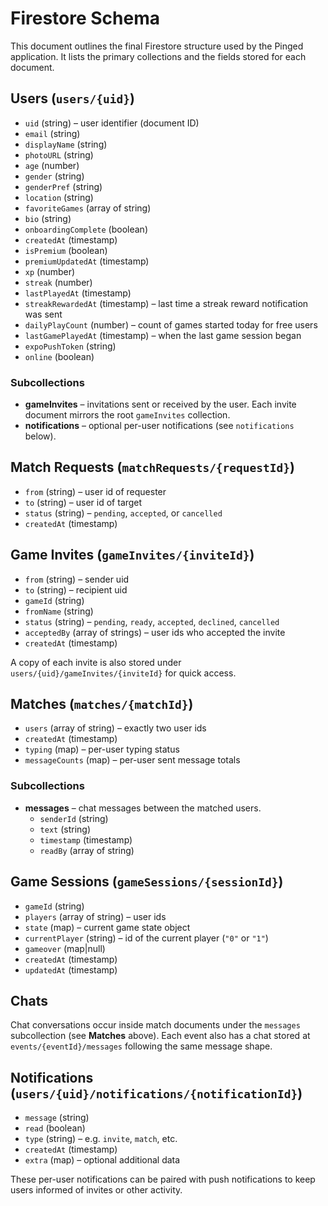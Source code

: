 # Firestore Schema

This document outlines the final Firestore structure used by the Pinged application. It lists the primary collections and the fields stored for each document.

## Users (`users/{uid}`)
- `uid` (string) – user identifier (document ID)
- `email` (string)
- `displayName` (string)
- `photoURL` (string)
- `age` (number)
- `gender` (string)
- `genderPref` (string)
- `location` (string)
- `favoriteGames` (array of string)
- `bio` (string)
- `onboardingComplete` (boolean)
- `createdAt` (timestamp)
- `isPremium` (boolean)
- `premiumUpdatedAt` (timestamp)
- `xp` (number)
- `streak` (number)
- `lastPlayedAt` (timestamp)
- `streakRewardedAt` (timestamp) – last time a streak reward notification was sent
- `dailyPlayCount` (number) – count of games started today for free users
- `lastGamePlayedAt` (timestamp) – when the last game session began
- `expoPushToken` (string)
- `online` (boolean)

### Subcollections
- **gameInvites** – invitations sent or received by the user. Each invite document mirrors the root `gameInvites` collection.
- **notifications** – optional per-user notifications (see `notifications` below).

## Match Requests (`matchRequests/{requestId}`)
- `from` (string) – user id of requester
- `to` (string) – user id of target
- `status` (string) – `pending`, `accepted`, or `cancelled`
- `createdAt` (timestamp)

## Game Invites (`gameInvites/{inviteId}`)
- `from` (string) – sender uid
- `to` (string) – recipient uid
- `gameId` (string)
- `fromName` (string)
- `status` (string) – `pending`, `ready`, `accepted`, `declined`, `cancelled`
- `acceptedBy` (array of strings) – user ids who accepted the invite
- `createdAt` (timestamp)

A copy of each invite is also stored under `users/{uid}/gameInvites/{inviteId}` for quick access.

## Matches (`matches/{matchId}`)
- `users` (array of string) – exactly two user ids
- `createdAt` (timestamp)
- `typing` (map) – per-user typing status
- `messageCounts` (map) – per-user sent message totals

### Subcollections
- **messages** – chat messages between the matched users.
  - `senderId` (string)
  - `text` (string)
  - `timestamp` (timestamp)
  - `readBy` (array of string)

## Game Sessions (`gameSessions/{sessionId}`)
- `gameId` (string)
- `players` (array of string) – user ids
- `state` (map) – current game state object
- `currentPlayer` (string) – id of the current player (`"0"` or `"1"`)
- `gameover` (map|null)
- `createdAt` (timestamp)
- `updatedAt` (timestamp)

## Chats
Chat conversations occur inside match documents under the `messages` subcollection (see **Matches** above). Each event also has a chat stored at `events/{eventId}/messages` following the same message shape.

## Notifications (`users/{uid}/notifications/{notificationId}`)
- `message` (string)
- `read` (boolean)
- `type` (string) – e.g. `invite`, `match`, etc.
- `createdAt` (timestamp)
- `extra` (map) – optional additional data

These per-user notifications can be paired with push notifications to keep users informed of invites or other activity.

